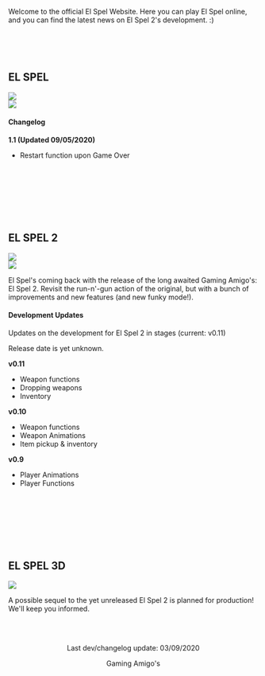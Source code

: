 Welcome to the official El Spel Website. Here you can play El Spel online, and you can find the latest news on El Spel 2's development. :)

<br>
<br>
<br>

## EL SPEL 
<a align="center" href="https://elspel.github.io/1/">
   <img src="https://i.imgur.com/xGS947m.png">
</a>
<br>
<a align="center" href="https://elspel.github.io/1/">
   <img src="https://imgur.com/vqc9PYi.png">
</a>



#### Changelog
**1.1  (Updated 09/05/2020)**

- Restart function upon Game Over

<br>
<br>
<br>
<br>
<br>
<br>

## EL SPEL 2
<a align="center">
   <img src="https://imgur.com/S9YdleY.png">
</a>
<br>
<a align="center">
   <img src="https://imgur.com/oWo9pqs.png">
</a>

El Spel's coming back with the release of the long awaited Gaming Amigo's: El Spel 2. Revisit the run-n'-gun action of the original, but with a bunch of improvements and new features (and new funky mode!).

#### Development Updates
Updates on the development for El Spel 2 in stages (current: v0.11)

Release date is yet unknown.

**v0.11**
- Weapon functions
- Dropping weapons
- Inventory

**v0.10**
- Weapon functions
- Weapon Animations
- Item pickup & inventory

**v0.9**
- Player Animations
- Player Functions

<br>
<br>
<br>
<br>
<br>
<br>

## EL SPEL 3D
<a align="center">
   <img src="https://imgur.com/oWo9pqs.png">
</a>

A possible sequel to the yet unreleased El Spel 2 is planned for production! We'll keep you informed.

<br>
<br>

<p align="center">
Last dev/changelog update: 03/09/2020
</p>

<p align="center">
Gaming Amigo's
</p>


